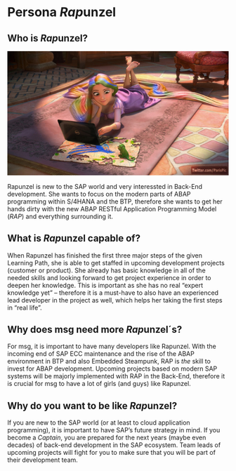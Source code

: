 # Persona *Rap*unzel

## Who is *Rap*unzel?

![Rapunzel](https://raw.githubusercontent.com/msg-CareerPaths/sap-rap-persona/main/assets/Rapunzel.png)

Rapunzel is new to the SAP world and very interessted in Back-End development. She wants to focus on the modern parts of ABAP programming within S/4HANA and the BTP, therefore she wants to get her hands dirty with the new ABAP RESTful Application Programming Model (*RAP*) and everything surrounding it.

## What is *Rap*unzel capable of?

When Rapunzel has finished the first three major steps of the given Learning Path, she is able to get staffed in upcoming development projects (customer or product). She already has basic knowledge in all of the needed skills and looking forward to get project experience in order to deepen her knowledge. This is important as she has no real “expert knowledge yet” – therefore it is a must-have to also have an experienced lead developer in the project as well, which helps her taking the first steps in “real life”.

## Why does msg need more *Rap*unzel´s?

For msg, it is important to have many developers like Rapunzel. With the incoming end of SAP ECC maintenance and the rise of the ABAP environment in BTP and also Embedded Steampunk, RAP is *the* skill to invest for ABAP development. Upcoming projects based on modern SAP systems will be majorly implemented with RAP in the Back-End, therefore it is crucial for msg to have a lot of girls (and guys) like Rapunzel.

## Why do you want to be like *Rap*unzel?

If you are new to the SAP world (or at least to cloud application programming), it is important to have SAP’s future strategy in mind. If you become a *Captain*, you are prepared for the next years (maybe even decades) of back-end development in the SAP ecosystem. Team leads of upcoming projects will fight for you to make sure that you will be part of their development team.​
